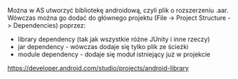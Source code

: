 Można w AS utworzyć bibliotekę androidową, czyli plik o rozszerzeniu .aar.
Wówczas można go dodać do głównego projektu (File -> Project Structure -> Dependencies) poprzez:
- library dependency (tak jak wszystkie różne JUnity i inne rzeczy)
- jar dependency - wówczas dodaje się tylko plik ze ścieżki
- module dependency - dodaje się moduł istniejący już w projekcie


https://developer.android.com/studio/projects/android-library